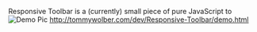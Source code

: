 Responsive Toolbar is a (currently) small piece of pure JavaScript to 
![Demo Pic](http://tommywolber.com/dev/Responsive-Toolbar/demo01.jpg)
http://tommywolber.com/dev/Responsive-Toolbar/demo.html
